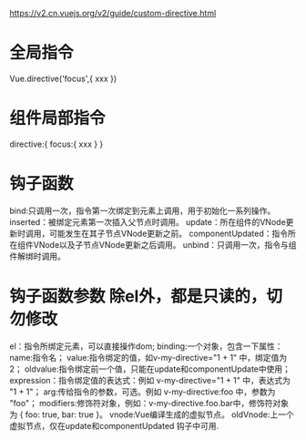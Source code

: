 https://v2.cn.vuejs.org/v2/guide/custom-directive.html

# 全局指令
Vue.directive('focus',{
    xxx
})

# 组件局部指令
directive:{
   focus:{
     xxx
   }
}

# 钩子函数
bind:只调用一次，指令第一次绑定到元素上调用，用于初始化一系列操作。
inserted：被绑定元素第一次插入父节点时调用。
update：所在组件的VNode更新时调用，可能发生在其子节点VNode更新之前。
componentUpdated：指令所在组件VNode以及子节点VNode更新之后调用。
unbind：只调用一次，指令与组件解绑时调用。


# 钩子函数参数   除el外，都是只读的，切勿修改
el：指令所绑定元素，可以直接操作dom;
binding:一个对象，包含一下属性：
       name:指令名；
       value:指令绑定的值，如v-my-directive="1 + 1" 中，绑定值为 2；
       oldvalue:指令绑定前一个值，只能在update和componentUpdate中使用；
       expression：指令绑定值的表达式：例如 v-my-directive="1 + 1" 中，表达式为 "1 + 1"；
       arg:传给指令的参数，可选。例如 v-my-directive:foo 中，参数为 "foo"；
       modifiers:修饰符对象，例如：v-my-directive.foo.bar中，修饰符对象为 { foo: true, bar: true }。
vnode:Vue编译生成的虚拟节点。
oldVnode:上一个虚拟节点，仅在update和componentUpdated 钩子中可用.       



  